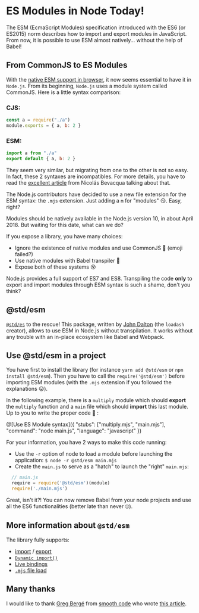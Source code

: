 # ES Modules in Node Today!

The ESM (EcmaScript Modules) specification introduced with the ES6 (or ES2015) norm describes how to import and export modules in JavaScript.
From now, it is possible to use ESM almost natively… without the help of Babel!

## From CommonJS to ES Modules

With the [native ESM support in browser](https://jakearchibald.com/2017/es-modules-in-browsers/), it now seems essential to have it in `Node.js`. From its beginning, `Node.js` uses a module system called CommonJS. Here is a little syntax comparison:

### CJS:

```javascript
const a = require("./a")
module.exports = { a, b: 2 }
```

### ESM:

```javascript
import a from "./a"
export default { a, b: 2 }
```

They seem very similar, but migrating from one to the other is not so easy. In fact, these 2 syntaxes are incompatibles. For more details, you have to read the [excellent article](https://ponyfoo.com/articles/es6-modules-in-depth#the-es6-module-system) from Nicolás Bevacqua talking about that.

The Node.js contributors have decided to use a new file extension for the ESM syntax: the `.mjs` extension. Just adding a `m` for "modules" 😏. Easy, right?

Modules should be natively available in the Node.js version 10, in about April 2018. But waiting for this date, what can we do?

If you expose a library, you have many choices:

  - Ignore the existence of native modules and use CommonJS 🤠 (emoji failed?)
  - Use native modules with Babel transpiler 🤔
  - Expose both of these systems 😵

Node.js provides a full support of ES7 and ES8. Transpiling the code **only** to export and import modules through ESM syntax is such a shame, don't you think?


## @std/esm

[`@std/es`](https://www.smooth-code.com/articles/es6-modules-natif-nodejs) to the rescue! This package, written by [John Dalton](https://github.com/jdalton) (the `loadash` creator), allows to use ESM in Node.js without transpilation. It works without any trouble with an in-place ecosystem like Babel and Webpack.

## Use @std/esm in a project

You have first to install the library (for instance `yarn add @std/esm` or `npm install @std/esm`). Then you have to call the `require('@std/esm')` before importing ESM modules (with the `.mjs` extension if you followed the explanations 😜).

In the following example, there is a `multiply` module which should **export** the `multiply` function and a `main` file which should **import** this last module. Up to you to write the proper code 🤔 :

@[Use ES Module syntax]({ "stubs": ["multiply.mjs", "main.mjs"], "command": "node main.js", "language": "javascript" })

For your information, you have 2 ways to make this code running:
  - Use the `-r` option of node to load a module before launching the application: `$ node -r @std/esm main.mjs`
  - Create the `main.js` to serve as a "hatch" to launch the "right" `main.mjs`:
  ```javascript
    // main.js
    require = require('@std/esm')(module)
    require('./main.mjs')
  ```

Great, isn't it?! You can now remove Babel from your node projects and use all the ES6 functionalities (better late than never 🙄).

## More information about `@std/esm`
The library fully supports:

  - [import](https://ponyfoo.com/articles/es6-modules-in-depth#import) / [export](https://ponyfoo.com/articles/es6-modules-in-depth#export)
  - [`Dynamic import()`](https://github.com/tc39/proposal-dynamic-import)
  - [Live bindings](https://ponyfoo.com/articles/es6-modules-in-depth#bindings-not-values)
  - [`.mjs` file load](https://github.com/nodejs/node-eps/blob/master/002-es-modules.md#32-determining-if-source-is-an-es-module)

## Many thanks

I would like to thank [Greg Bergé](https://www.smooth-code.com/formateurs/greg-berge) from [smooth code](https://www.smooth-code.com/) who wrote [this article](https://www.smooth-code.com/articles/es6-modules-natif-nodejs).

